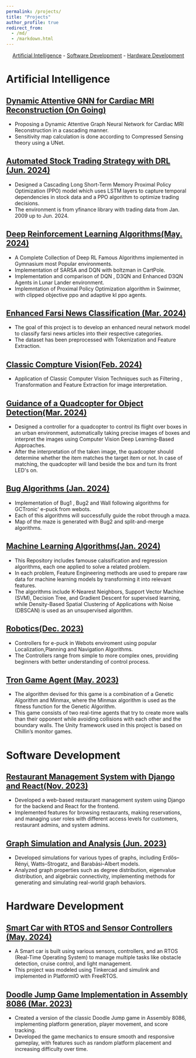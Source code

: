 ```yaml
---
permalink: /projects/
title: "Projects"
author_profile: true
redirect_from: 
  - /md/
  - /markdown.html
---
```

<p align="center">
  <a href="#artificial-intelligence">Artificial Intelligence</a> - 
  <a href="#software-development">Software Development</a> - 
  <a href="#hardware-developmen">Hardware Development</a>
</p>


# Artificial Intelligence

## [Dynamic Attentive GNN for Cardiac MRI Reconstruction (On Going)](https://github.com/negarhonarvar/DynamicAttentiveGNNforCMRIRecon)

* Proposing a Dynamic Attentive Graph Neural Network for Cardiac MRI Reconstruction in a cascading manner.
* Sensitivity map calculation is done according to Compressed Sensing theory using a UNet.

## [Automated Stock Trading Strategy with DRL (Jun. 2024)](https://github.com/negarhonarvar/StockTrading_DRL)

* Designed a Cascading Long Short-Term Memory Proximal Policy Optimization (PPO) model which uses LSTM
layers to capture temporal dependencies in stock data and a PPO algorithm to optimize trading decisions.
* The environment is from yfinance library with trading data from Jan. 2009 up to Jun. 2024.

## [Deep Reinforcement Learning Algorithms(May. 2024)](https://github.com/negarhonarvar/DeepReinforcementLearning)

* A Complete Collection of Deep RL Famous Algorithms implemented in Gymnasium most Popular environments.
* Implementation of SARSA and DQN with boltzman in CartPole.
* Implementation and comparison of DQN , D3QN and Enhanced D3QN Agents in Lunar Lander environment.
* Implemntation of Proximal Policy Optimization algorithm in Swimmer, with clipped objective ppo and adaptive kl ppo agents.


## [Enhanced Farsi News Classification (Mar. 2024)](https://github.com/negarhonarvar/Enhanced-News-Classification-On-Large-Dataset)

 * The goal of this project is to develop an enhanced neural network model to classify farsi news articles into their respective categories.
 * The dataset has been preprocessed with Tokenization and Feature Extraction.

## [Classic Compture Vision(Feb. 2024)](https://github.com/negarhonarvar/Computer-Vision/blob/main/README.md)

* Application of Classic Computer Vision Techniques such as Filtering , Transformation and Feature Extraction for image interpretation.

## [Guidance of a Quadcopter for Object Detection(Mar. 2024)](https://github.com/negarhonarvar/Guidance-of-a-Quadcopter-for-Object-Detection)

* Designed a controller for a quadcopter to control its flight over boxes in an urban environment, automatically taking precise images of boxes and interpret the images using Computer Vision Deep Learning-Based Approaches.
* After the interpretation of the taken image, the quadcopter should determine whether the item matches the target item or not. In case of matching, the quadcopter will land beside the box and turn its front LED's on.


## [Bug Algorithms (Jan. 2024)](https://github.com/negarhonarvar/Bug-Algorithms)

* Implementation of Bug1 , Bug2 and Wall following algorithms for GCTronic' e-puck from webots.
* Each of this algorithms will successfully guide the robot through a maza.
* Map of the maze is generated with Bug2 and split-and-merge algorithms.

## [Machine Learning Algorithms(Jan. 2024)](https://github.com/negarhonarvar/Machine-Learning)

* This Repository includes famouse calssification and regression algorithms, each one applied to solve a related problem.
* In each problem, Feature Engineering methods are used to prepare raw data for machine learning models by transforming it into relevant features.
* The algorithms include K-Nearest Neighbors, Support Vector Machine (SVM), Decision Tree, and Gradient Descent for supervised learning, while Density-Based Spatial Clustering of Applications with Noise (DBSCAN) is used as an unsupervised algorithm.
  

## [Robotics(Dec. 2023)](https://github.com/negarhonarvar/Robatics)

* Controllers for e-puck in Webots enviroment using popular Localization,Planning and Navigation Algorithms.
* The Controllers range from simple to more complex ones, providing beginners with better understanding of control process.

## [Tron Game Agent (May. 2023)](https://github.com/negarhonarvar/TronGame)

* The algorithm devised for this game is a combination of a Genetic Algorithm and Minmax, where the Minmax
algorithm is used as the fitness function for the Genetic Algorithm.
* This game consists of two real-time agents that try to create more walls than their opponent while avoiding
collisions with each other and the boundary walls. The Unity framework used in this project is based on Chillin’s monitor games.


# Software Development 

## [Restaurant Management System with Django and React(Nov. 2023)](https://github.com/negarhonarvar/Restaurant-Management)

* Developed a web-based restaurant management system using Django for the backend and React for the frontend.
* Implemented features for browsing restaurants, making reservations, and managing user roles with different access levels for customers, restaurant admins, and system admins.

## [Graph Simulation and Analysis (Jun. 2023)](https://github.com/negarhonarvar/Graph_Simulation)

* Developed simulations for various types of graphs, including Erdős–Rényi, Watts–Strogatz, and Barabási–Albert models.
* Analyzed graph properties such as degree distribution, eigenvalue distribution, and algebraic connectivity, implementing methods for generating and simulating real-world graph behaviors.

# Hardware Development

## [Smart Car with RTOS and Sensor Controllers (May. 2024)](https://github.com/negarhonarvar/Smart-car-Embedded-System)

* A Smart car is built using various sensors, controllers, and an RTOS (Real-Time Operating System) to manage multiple tasks like obstacle detection, cruise control, and light management.
* This project was modeled using Tinkercad and simulink and implemented in PlatformIO with FreeRTOS.

## [Doodle Jump Game Implementation in Assembly 8086 (Mar. 2023)](https://github.com/negarhonarvar/DoodleJump)

* Created a version of the classic Doodle Jump game in Assembly 8086, implementing platform generation, player movement, and score tracking.
* Developed the game mechanics to ensure smooth and responsive gameplay, with features such as random platform placement and increasing difficulty over time.


